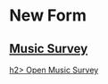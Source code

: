 <!DOCTYPE html>
<html lang="en">
<head>
    <meta charset="UTF-8">
</head>
<body>
   <h1>New Form</h1>
    <a class="button" href="newform.html" target="_blank"Open New Form</a>
    <h2>Music Survey</h2>h2>
   <a class="button" href="musicform.html" target="_blank">Open Music Survey</a>
</body>
</html>
